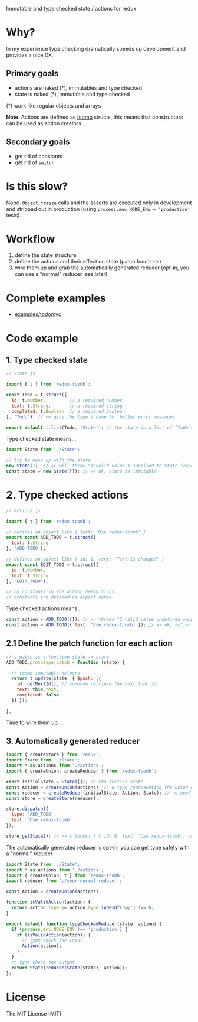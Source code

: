 Immutable and type checked state / actions for redux

# Why?

In my experience type checking dramatically speeds up development and provides a nice DX.

## Primary goals

- actions are naked (*), immutables and type checked
- state is naked (*), immutable and type checked

(*) work like regular objects and arrays

**Note**. Actions are defined as [tcomb](https://github.com/gcanti/tcomb) structs, this means that constructors can be used as action creators.

## Secondary goals

- get rid of constants
- get rid of `switch`

# Is this slow?

Nope. `Object.freeze` calls and the asserts are executed only in development and stripped out in production (using `process.env.NODE_ENV = 'production'` tests).

# Workflow

1. define the state structure
2. define the actions and their effect on state (patch functions)
3. wire them up and grab the automatically generated reducer (opt-in, you can use a "normal" reducer, see later)

# Complete examples

- [examples/todomvc](examples/todomvc)

# Code example

## 1. Type checked state

```js
// State.js

import { t } from 'redux-tcomb';

const Todo = t.struct({
  id: t.Number,         // a required number
  text: t.String,       // a required string
  completed: t.Boolean  // a required boolean
}, 'Todo'); // <= give the type a name for better error messages

export default t.list(Todo, 'State'); // the state is a list of `Todo`s
```

Type checked state means...

```js
import State from './State';

// try to mess up with the state
new State(1); // => will throw "Invalid value 1 supplied to State (expected an array of Todo)"
const state = new State([]): // => ok, state is immutable
```

# 2. Type checked actions

```js
// actions.js

import { t } from 'redux-tcomb';

// defines an object like { text: 'Use redux-tcomb' }
export const ADD_TODO = t.struct({
  text: t.String
}, 'ADD_TODO');

// defines an object like { id: 1, text: 'Text is changed' }
export const EDIT_TODO = t.struct({
  id: t.Number,
  text: t.String
}, 'EDIT_TODO');

// no constants in the action definitions
// constants are defined as export names
```

Type checked actions means...

```js
const action = ADD_TODO({}); // => throws "Invalid value undefined supplied to ADD_TODO/text: String"
const action = ADD_TODO({ text: 'Use redux-tcomb' }); // => ok, action is immutable
```

## 2.1 Define the **patch function** for each action

```js
// a patch is a function state -> state
ADD_TODO.prototype.patch = function (state) {

  // tcomb immutable helpers
  return t.update(state, { $push: [{
    id: getNextId(), // somehow retrieve the next todo id...
    text: this.text,
    completed: false
  }] });

};
```

Time to wire them up...

## 3. Automatically generated reducer

```js
import { createStore } from 'redux';
import State from './State';
import * as actions from './actions';
import { createUnion, createReducer } from 'redux-tcomb';

const initialState = State([]); // the initial state
const Action = createUnion(actions); // a type representing the union of all the actions
const reducer = createReducer(initialState, Action, State); // no need to implement the reducer
const store = createStore(reducer);

store.dispatch({
  type: 'ADD_TODO',
  text: 'Use redux-tcomb'
});

store.getState(); // => { todos: [ { id: 0, text: 'Use redux-tcomb', completed: false } ] }
```

The automatically generated reducer is opt-in, you can get type safety with a "normal" reducer

```js
import State from './State';
import * as actions from './actions';
import { createUnion, t } from 'redux-tcomb';
import reducer from './your-normal-reducer';

const Action = createUnion(actions);

function isValidAction(action) {
  return action.type && action.type.indexOf('@@') !== 0;
}

export default function typeCheckedReducer(state, action) {
  if (process.env.NODE_ENV !== 'production') {
    if (isValidAction(action)) {
      // type check the input
      Action(action);
    }
  }
  // type check the output
  return State(reducer(State(state), action));
};
```

# License

The MIT License (MIT)
